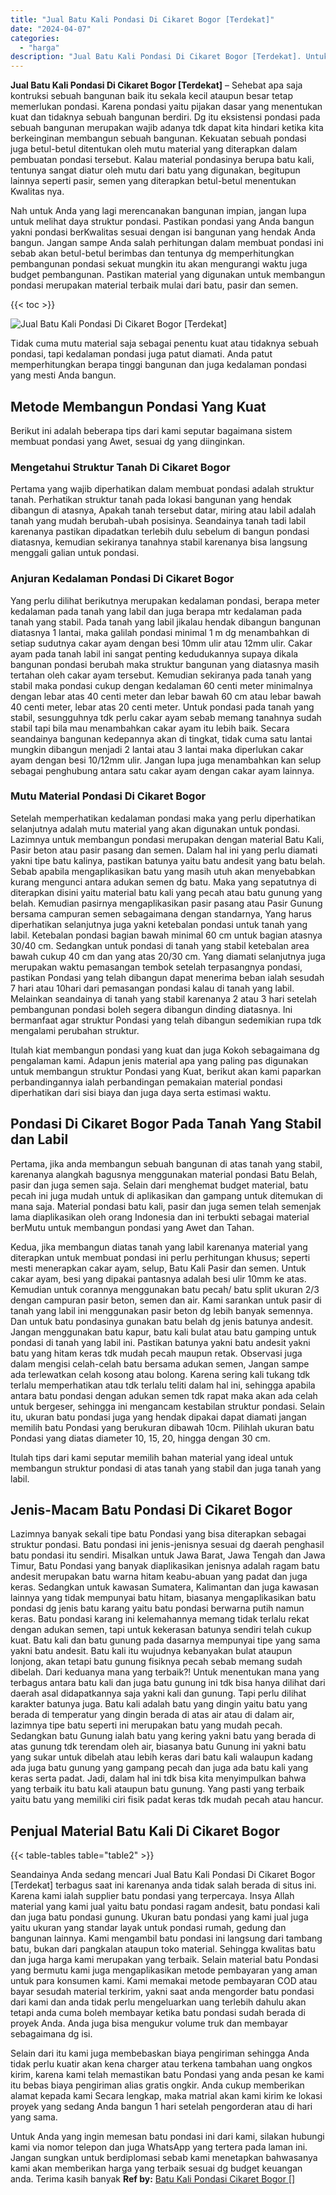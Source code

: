 ```yaml
---
title: "Jual Batu Kali Pondasi Di Cikaret Bogor [Terdekat]"
date: "2024-04-07"
categories: 
  - "harga"
description: "Jual Batu Kali Pondasi Di Cikaret Bogor [Terdekat]. Untuk Anda yang ingin memesan batu pondasi ini dari kami, silakan hubungi kami via nomor telepon dan juga..."
---
```


**Jual Batu Kali Pondasi Di Cikaret Bogor \[Terdekat\]** – Sehebat apa saja kontruksi sebuah bangunan baik itu sekala kecil ataupun besar tetap memerlukan pondasi. Karena pondasi yaitu pijakan dasar yang menentukan kuat dan tidaknya sebuah bangunan berdiri. Dg itu eksistensi pondasi pada sebuah bangunan merupakan wajib adanya tdk dapat kita hindari ketika kita berkeinginan membangun sebuah bangunan. Kekuatan sebuah pondasi juga betul-betul ditentukan oleh mutu material yang diterapkan dalam pembuatan pondasi tersebut. Kalau material pondasinya berupa batu kali, tentunya sangat diatur oleh mutu dari batu yang digunakan, begitupun lainnya seperti pasir, semen yang diterapkan betul-betul menentukan Kwalitas nya.

Nah untuk Anda yang lagi merencanakan bangunan impian, jangan lupa untuk melihat daya struktur pondasi. Pastikan pondasi yang Anda bangun yakni pondasi berKwalitas sesuai dengan isi bangunan yang hendak Anda bangun. Jangan sampe Anda salah perhitungan dalam membuat pondasi ini sebab akan betul-betul berimbas dan tentunya dg memperhitungkan pembangunan pondasi sekuat mungkin itu akan mengurangi waktu juga budget pembangunan. Pastikan material yang digunakan untuk membangun pondasi merupakan material terbaik mulai dari batu, pasir dan semen.

{{< toc >}}

![Jual Batu Kali Pondasi Di Cikaret Bogor [Terdekat]](/images/jual-batu-kali-29.png)

Tidak cuma mutu material saja sebagai penentu kuat atau tidaknya sebuah pondasi, tapi kedalaman pondasi juga patut diamati. Anda patut memperhitungkan berapa tinggi bangunan dan juga kedalaman pondasi yang mesti Anda bangun.

## Metode Membangun Pondasi Yang Kuat

Berikut ini adalah beberapa tips dari kami seputar bagaimana sistem membuat pondasi yang Awet, sesuai dg yang diinginkan.

### Mengetahui Struktur Tanah Di Cikaret Bogor

Pertama yang wajib diperhatikan dalam membuat pondasi adalah struktur tanah. Perhatikan struktur tanah pada lokasi bangunan yang hendak dibangun di atasnya, Apakah tanah tersebut datar, miring atau labil adalah tanah yang mudah berubah-ubah posisinya. Seandainya tanah tadi labil karenanya pastikan dipadatkan terlebih dulu sebelum di bangun pondasi diatasnya, kemudian sekiranya tanahnya stabil karenanya bisa langsung menggali galian untuk pondasi.

### Anjuran Kedalaman Pondasi Di Cikaret Bogor

Yang perlu dilihat berikutnya merupakan kedalaman pondasi, berapa meter kedalaman pada tanah yang labil dan juga berapa mtr kedalaman pada tanah yang stabil. Pada tanah yang labil jikalau hendak dibangun bangunan diatasnya 1 lantai, maka galilah pondasi minimal 1 m dg menambahkan di setiap sudutnya cakar ayam dengan besi 10mm ulir atau 12mm ulir. Cakar ayam pada tanah labil ini sangat penting kedudukannya supaya dikala bangunan pondasi berubah maka struktur bangunan yang diatasnya masih tertahan oleh cakar ayam tersebut. Kemudian sekiranya pada tanah yang stabil maka pondasi cukup dengan kedalaman 60 centi meter minimalnya dengan lebar atas 40 centi meter dan lebar bawah 60 cm atau lebar bawah 40 centi meter, lebar atas 20 centi meter. Untuk pondasi pada tanah yang stabil, sesungguhnya tdk perlu cakar ayam sebab memang tanahnya sudah stabil tapi bila mau menambahkan cakar ayam itu lebih baik. Secara seandainya bangunan kedepannya akan di tingkat, tidak cuma satu lantai mungkin dibangun menjadi 2 lantai atau 3 lantai maka diperlukan cakar ayam dengan besi 10/12mm ulir. Jangan lupa juga menambahkan kan selup sebagai penghubung antara satu cakar ayam dengan cakar ayam lainnya.

### Mutu Material Pondasi Di Cikaret Bogor

Setelah memperhatikan kedalaman pondasi maka yang perlu diperhatikan selanjutnya adalah mutu material yang akan digunakan untuk pondasi. Lazimnya untuk membangun pondasi merupakan dengan material Batu Kali, Pasir beton atau pasir pasang dan semen. Dalam hal ini yang perlu diamati yakni tipe batu kalinya, pastikan batunya yaitu batu andesit yang batu belah. Sebab apabila mengaplikasikan batu yang masih utuh akan menyebabkan kurang mengunci antara adukan semen dg batu. Maka yang sepatutnya di diterapkan disini yaitu material batu kali yang pecah atau batu gunung yang belah. Kemudian pasirnya mengaplikasikan pasir pasang atau Pasir Gunung bersama campuran semen sebagaimana dengan standarnya, Yang harus diperhatikan selanjutnya juga yakni ketebalan pondasi untuk tanah yang labil. Ketebalan pondasi bagian bawah minimal 60 cm untuk bagian atasnya 30/40 cm. Sedangkan untuk pondasi di tanah yang stabil ketebalan area bawah cukup 40 cm dan yang atas 20/30 cm. Yang diamati selanjutnya juga merupakan waktu pemasangan tembok setelah terpasangnya pondasi, pastikan Pondasi yang telah dibangun dapat menerima beban ialah sesudah 7 hari atau 10hari dari pemasangan pondasi kalau di tanah yang labil. Melainkan seandainya di tanah yang stabil karenanya 2 atau 3 hari setelah pembangunan pondasi boleh segera dibangun dinding diatasnya. Ini bermanfaat agar struktur Pondasi yang telah dibangun sedemikian rupa tdk mengalami perubahan struktur.

Itulah kiat membangun pondasi yang kuat dan juga Kokoh sebagaimana dg pengalaman kami. Adapun jenis material apa yang paling pas digunakan untuk membangun struktur Pondasi yang Kuat, berikut akan kami paparkan perbandingannya ialah perbandingan pemakaian material pondasi diperhatikan dari sisi biaya dan juga daya serta estimasi waktu.

## Pondasi Di Cikaret Bogor Pada Tanah Yang Stabil dan Labil

Pertama, jika anda membangun sebuah bangunan di atas tanah yang stabil, karenanya alangkah bagusnya menggunakan material pondasi Batu Belah, pasir dan juga semen saja. Selain dari menghemat budget material, batu pecah ini juga mudah untuk di aplikasikan dan gampang untuk ditemukan di mana saja. Material pondasi batu kali, pasir dan juga semen telah semenjak lama diaplikasikan oleh orang Indonesia dan ini terbukti sebagai material berMutu untuk membangun pondasi yang Awet dan Tahan.

Kedua, jika membangun diatas tanah yang labil karenanya material yang diterapkan untuk membuat pondasi ini perlu perhitungan khusus; seperti mesti menerapkan cakar ayam, selup, Batu Kali Pasir dan semen. Untuk cakar ayam, besi yang dipakai pantasnya adalah besi ulir 10mm ke atas. Kemudian untuk corannya menggunakan batu pecah/ batu split ukuran 2/3 dengan campuran pasir beton, semen dan air. Kami sarankan untuk pasir di tanah yang labil ini menggunakan pasir beton dg lebih banyak semennya. Dan untuk batu pondasinya gunakan batu belah dg jenis batunya andesit. Jangan menggunakan batu kapur, batu kali bulat atau batu gamping untuk pondasi di tanah yang labil ini. Pastikan batunya yakni batu andesit yakni batu yang hitam keras tdk mudah pecah maupun retak. Observasi juga dalam mengisi celah-celah batu bersama adukan semen, Jangan sampe ada terlewatkan celah kosong atau bolong. Karena sering kali tukang tdk terlalu memperhatikan atau tdk terlalu teliti dalam hal ini, sehingga apabila antara batu pondasi dengan adukan semen tdk rapat maka akan ada celah untuk bergeser, sehingga ini mengancam kestabilan struktur pondasi. Selain itu, ukuran batu pondasi juga yang hendak dipakai dapat diamati jangan memilih batu Pondasi yang berukuran dibawah 10cm. Pilihlah ukuran batu Pondasi yang diatas diameter 10, 15, 20, hingga dengan 30 cm.

Itulah tips dari kami seputar memilih bahan material yang ideal untuk membangun struktur pondasi di atas tanah yang stabil dan juga tanah yang labil.

## Jenis-Macam Batu Pondasi Di Cikaret Bogor

Lazimnya banyak sekali tipe batu Pondasi yang bisa diterapkan sebagai struktur pondasi. Batu pondasi ini jenis-jenisnya sesuai dg daerah penghasil batu pondasi itu sendiri. Misalkan untuk Jawa Barat, Jawa Tengah dan Jawa Timur, Batu Pondasi yang banyak diaplikasikan jenisnya adalah ragam batu andesit merupakan batu warna hitam keabu-abuan yang padat dan juga keras. Sedangkan untuk kawasan Sumatera, Kalimantan dan juga kawasan lainnya yang tidak mempunyai batu hitam, biasanya mengaplikasikan batu pondasi dg jenis batu karang yaitu batu pondasi berwarna putih namun keras. Batu pondasi karang ini kelemahannya memang tidak terlalu rekat dengan adukan semen, tapi untuk kekerasan batunya sendiri telah cukup kuat. Batu kali dan batu gunung pada dasarnya mempunyai tipe yang sama yakni batu andesit. Batu kali itu wujudnya kebanyakan bulat ataupun lonjong, akan tetapi batu gunung fisiknya pecah sebab memang sudah dibelah. Dari keduanya mana yang terbaik?! Untuk menentukan mana yang terbagus antara batu kali dan juga batu gunung ini tdk bisa hanya dilihat dari daerah asal didapatkannya saja yakni kali dan gunung. Tapi perlu dilihat karakter batunya juga. Batu kali adalah batu yang dingin yaitu batu yang berada di temperatur yang dingin berada di atas air atau di dalam air, lazimnya tipe batu seperti ini merupakan batu yang mudah pecah. Sedangkan batu Gunung ialah batu yang kering yakni batu yang berada di atas gunung tdk terendam oleh air, biasanya batu Gunung ini yakni batu yang sukar untuk dibelah atau lebih keras dari batu kali walaupun kadang ada juga batu gunung yang gampang pecah dan juga ada batu kali yang keras serta padat. Jadi, dalam hal ini tdk bisa kita menyimpulkan bahwa yang terbaik itu batu kali ataupun batu gunung. Yang pasti yang terbaik yaitu batu yang memiliki ciri fisik padat keras tdk mudah pecah atau hancur.

## Penjual Material Batu Kali Di Cikaret Bogor

{{< table-tables table="table2" >}}

Seandainya Anda sedang mencari Jual Batu Kali Pondasi Di Cikaret Bogor \[Terdekat\] terbagus saat ini karenanya anda tidak salah berada di situs ini. Karena kami ialah supplier batu pondasi yang terpercaya. Insya Allah material yang kami jual yaitu batu pondasi ragam andesit, batu pondasi kali dan juga batu pondasi gunung. Ukuran batu pondasi yang kami jual juga yaitu ukuran yang standar layak untuk pondasi rumah, gedung dan bangunan lainnya. Kami mengambil batu pondasi ini langsung dari tambang batu, bukan dari pangkalan ataupun toko material. Sehingga kwalitas batu dan juga harga kami merupakan yang terbaik. Selain material batu Pondasi yang bermutu kami juga mengaplikasikan metode pembayaran yang aman untuk para konsumen kami. Kami memakai metode pembayaran COD atau bayar sesudah material terkirim, yakni saat anda mengorder batu pondasi dari kami dan anda tidak perlu mengeluarkan uang terlebih dahulu akan tetapi anda cuma boleh membayar ketika batu pondasi sudah berada di proyek Anda. Anda juga bisa mengukur volume truk dan membayar sebagaimana dg isi.

Selain dari itu kami juga membebaskan biaya pengiriman sehingga Anda tidak perlu kuatir akan kena charger atau terkena tambahan uang ongkos kirim, karena kami telah memastikan batu Pondasi yang anda pesan ke kami itu bebas biaya pengiriman alias gratis ongkir. Anda cukup memberikan alamat kepada kami Secara lengkap, maka matrial akan kami kirim ke lokasi proyek yang sedang Anda bangun 1 hari setelah pengorderan atau di hari yang sama.

Untuk Anda yang ingin memesan batu pondasi ini dari kami, silakan hubungi kami via nomor telepon dan juga WhatsApp yang tertera pada laman ini. Jangan sungkan untuk berdiplomasi sebab kami menetapkan bahwasanya kami akan memberikan harga yang terbaik sesuai dg budget keuangan anda. Terima kasih banyak
**Ref by:** [Batu Kali Pondasi Cikaret Bogor []](https://id.wikipedia.org/wiki/Batu)
